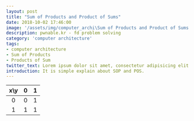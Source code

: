 ```yaml
---
layout: post
title: "Sum of Products and Product of Sums"
date: 2018-10-02 17:46:00
image: '/assets/img/computer_archi\Sum of Products and Product of Sums.PNG'
description: pwnable.kr - fd problem solving
category: 'computer architecture'
tags:
- computer architecture
- Sum of Products
- Products of Sum
twitter_text: Lorem ipsum dolor sit amet, consectetur adipisicing elit.
introduction: It is simple explain about SOP and POS.
---
```


| x\y | 0 | 1 |
|----|----|----|
|<center> 0 </center> |<center> 0 </center>|<center> 1 </center> |
|<center> 1 </center> |<center> 1 </center> |<center> 1 </center> |

